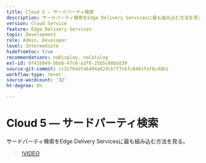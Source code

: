 ```yaml
---
title: Cloud 5 — サードパーティ検索
description: サードパーティ検索をEdge Delivery Servicesに最も組み込む方法を見る。
version: Cloud Service
feature: Edge Delivery Services
topic: Development
role: Admin, Developer
level: Intermediate
hidefromtoc: true
recommendations: noDisplay, noCatalog
exl-id: 0f41b049-bbbb-47c8-a3f8-25b5c68bdd39
source-git-commit: cc32f64dfa6494a62dcb7f7cbfc8461faf6cddb1
workflow-type: tm+mt
source-wordcount: '32'
ht-degree: 0%

---
```


# Cloud 5 — サードパーティ検索

サードパーティ検索をEdge Delivery Servicesに最も組み込む方法を見る。

>[!VIDEO](https://video.tv.adobe.com/v/3427040?quality=12&learn=on)
